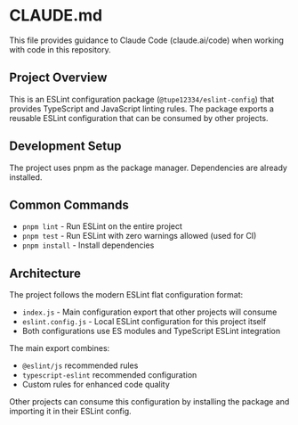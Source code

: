 # CLAUDE.md

This file provides guidance to Claude Code (claude.ai/code) when working with code in this repository.

## Project Overview

This is an ESLint configuration package (`@tupe12334/eslint-config`) that provides TypeScript and JavaScript linting rules. The package exports a reusable ESLint configuration that can be consumed by other projects.

## Development Setup

The project uses pnpm as the package manager. Dependencies are already installed.

## Common Commands

- `pnpm lint` - Run ESLint on the entire project
- `pnpm test` - Run ESLint with zero warnings allowed (used for CI)
- `pnpm install` - Install dependencies

## Architecture

The project follows the modern ESLint flat configuration format:

- `index.js` - Main configuration export that other projects will consume
- `eslint.config.js` - Local ESLint configuration for this project itself
- Both configurations use ES modules and TypeScript ESLint integration

The main export combines:
- `@eslint/js` recommended rules
- `typescript-eslint` recommended configuration
- Custom rules for enhanced code quality

Other projects can consume this configuration by installing the package and importing it in their ESLint config.
